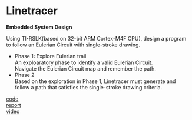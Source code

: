 # Linetracer
**Embedded System Design**  

Using TI-RSLK(based on 32-bit ARM Cortex-M4F CPU), design a program to follow an Eulerian Circuit with single-stroke drawing.  
- Phase 1: Explore Eulerian trail  
An exploaratory phase to identify a valid Eulerian Circuit.  
Navigate the Eulerian Circuit map and remember the path.
- Phase 2  
Based on the exploration in Phase 1, Linetracer must generate and follow a path that satisfies the single-stroke drawing criteria.  

[code](https://github.com/5eoyeon/Linetracer/blob/main/main.c)  
[report](https://github.com/5eoyeon/Linetracer/blob/main/report.md)  
[video](https://youtu.be/fV10pGMxpK4?feature=shared)
